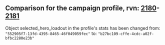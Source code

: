 ## Comparison for the campaign profile, rvn: [2180](https://github.com/PRO100KatYT/FortniteProfileRevisions/tree/main/profiles/campaign/2180%20campaign.json)-[2181](https://github.com/PRO100KatYT/FortniteProfileRevisions/tree/main/profiles/campaign/2181%20campaign.json)

Object selected_hero_loadout in the profile's stats has been changed from: `"552905f7-13fd-4395-8465-46f049059fec"` to: `"b27bc109-cffe-4cdc-a02f-bfbc2280e23b"`
<br><br>

